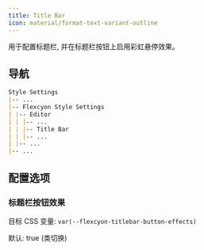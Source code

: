 ```yaml
---
title: Title Bar
icon: material/format-text-variant-outline
---
```


用于配置标题栏, 并在标题栏按钮上启用彩虹悬停效果。

## 导航

```md
Style Settings
|-- ...
|-- Flexcyon Style Settings
| |-- Editor
| | |-- ...
| | |-- Title Bar
| | |-- ...
| |-- ...
|-- ...
```

## 配置选项

### 标题栏按钮效果

目标 CSS 变量: `var(--flexcyon-titlebar-button-effects)`

默认: true (类切换)
